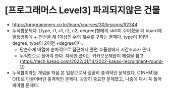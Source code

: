 # [프로그래머스 Level3] 파괴되지않은 건물
- https://programmers.co.kr/learn/courses/30/lessons/92344
- 누적합문제다. [type, r1, c1, r2, c2, degree]형태의 skill이 주어졌을 때 board에 일정범위에 +-연산을 해 1이상인 수의 개수를 구하는 문제다. type이 1이면 -degree, type이 2이면 +degree이다.
  - 단순하게 배열에 순차적으로 접근해서 풀면 효율성에서 시간초과가 뜬다.
  - 누적합으로 풀어야 한다. 자세한 풀이는 카카오문제풀이 해설을 참고(https://tech.kakao.com/2022/01/14/2022-kakao-recruitment-round-1/)
- 누적합이라는 개념을 처음 본 입장으로서 굉장히 충격적인 문제였다. O(N*M)을 O(1)로 만들어버린 충격적인 문제다. 굉장히 중요한 문제였고, 나중에 다시 꼭 풀어봐야할 문제다.